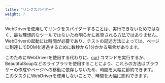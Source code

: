 ```yaml
---
title: "リンクスパイダー"
weight: 7
---
```



WebDriverを使用してリンクをスパイダーすることは、実行できないためではなく、最も理想的なツールではないため明らかに推奨される方法ではありません。
WebDriverの起動には時間が必要であり、テストの記述方法によっては、ページに到達してDOMを通過するために数秒から1分かかる場合があります。

このためにWebDriverを使用する代わりに、[curl](//curl.haxx.se/) コマンドを実行するか、BeautifulSoupなどのライブラリを使用することにより、これらの方法はブラウザーの作成やページへの移動に依存しないため、時間を大幅に節約できます。
このタスクにWebDriverを使用しないことで、時間を大幅に節約できます。
